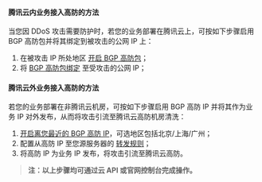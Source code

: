 #### 腾讯云内业务接入高防的方法
<span>当您因 DDoS 攻击需要防护时，若您的业务部署在腾讯云上，可按如下步骤启用 BGP 高防包并将其绑定到被攻击的公网 IP 上：</span>
<ol>
<li>在被攻击 IP 所处地区 <a href="https://buy.cloud.tencent.com/bgp_sp">开启 BGP 高防包</a>；</li>
<li>将 <a href="1、https://console.cloud.tencent.com/dayu/bgp_v2"> BGP 高防包绑定</a> 至受攻击的公网 IP；</li>
</ol>

#### 腾讯云外业务接入高防的方法
<span>若您的业务部署在非腾讯云机房，可按如下步骤启用 BGP 高防 IP 并将其作为业务 IP 对外发布，从而将攻击引流至腾讯云高防机房清洗：</span>
<ol>
<li><a href="https://buy.cloud.tencent.com/bgp_ip">开启离您最近的 BGP 高防 IP</a>，可选地区包括北京/上海/广州；</li>
<li>配置从高防 IP 至您源服务器的 <a href="2、https://console.cloud.tencent.com/dayu/bgpip_v2">转发规则</a>；</li>
<li>将高防 IP 为业务 IP 发布，将攻击引流至腾讯云高防。</li>
</ol>

><strong>注：以上步骤均可通过云 API 或官网控制台完成操作。</strong>

